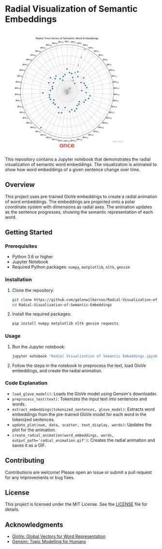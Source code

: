 # Radial Visualization of Semantic Embeddings

<img src="radial_animation.gif" alt="Radial Animation" width="400" height="400">

This repository contains a Jupyter notebook that demonstrates the radial visualization of semantic word embeddings. The visualization is animated to show how word embeddings of a given sentence change over time.

## Overview

This project uses pre-trained GloVe embeddings to create a radial animation of word embeddings. The embeddings are projected onto a polar coordinate system with dimensions as radial axes. The animation updates as the sentence progresses, showing the semantic representation of each word.

## Getting Started

### Prerequisites

- Python 3.6 or higher
- Jupyter Notebook
- Required Python packages: `numpy`, `matplotlib`, `nltk`, `gensim`

### Installation

1. Clone the repository:
   ```bash
   git clone https://github.com/galenwilkerson/Radial-Visualization-of-Semantic-Embeddings.git
   cd Radial-Visualization-of-Semantic-Embeddings
   ```

2. Install the required packages:
   ```bash
   pip install numpy matplotlib nltk gensim requests
   ```

### Usage

1. Run the Jupyter notebook:
   ```bash
   jupyter notebook "Radial Visualization of Semantic Embeddings.ipynb"
   ```

2. Follow the steps in the notebook to preprocess the text, load GloVe embeddings, and create the radial animation.


### Code Explanation

- `load_glove_model()`: Loads the GloVe model using Gensim's downloader.
- `preprocess_text(text)`: Tokenizes the input text into sentences and words.
- `extract_embeddings(tokenized_sentences, glove_model)`: Extracts word embeddings from the pre-trained GloVe model for each word in the tokenized sentences.
- `update_plot(num, data, scatter, text_display, words)`: Updates the plot for the animation.
- `create_radial_animation(word_embeddings, words, output_path='radial_animation.gif')`: Creates the radial animation and saves it as a GIF.

## Contributing

Contributions are welcome! Please open an issue or submit a pull request for any improvements or bug fixes.

## License

This project is licensed under the MIT License. See the [LICENSE](LICENSE) file for details.

## Acknowledgments

- [GloVe: Global Vectors for Word Representation](https://nlp.stanford.edu/projects/glove/)
- [Gensim: Topic Modelling for Humans](https://radimrehurek.com/gensim/)
